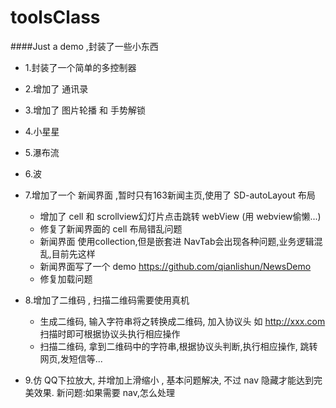 # toolsClass
####Just a demo ,封装了一些小东西

* 1.封装了一个简单的多控制器 


* 2.增加了 通讯录 


* 3.增加了 图片轮播 和 手势解锁 


* 4.小星星 


* 5.瀑布流  


* 6.波 


* 7.增加了一个 新闻界面 ,暂时只有163新闻主页,使用了 SD-autoLayout 布局 
    * 增加了 cell  和 scrollview幻灯片点击跳转 webView  (用 webview偷懒...) 
    * 修复了新闻界面的 cell 布局错乱问题 
    * 新闻界面 使用collection,但是嵌套进 NavTab会出现各种问题,业务逻辑混乱,目前先这样 
    * 新闻界面写了一个 demo https://github.com/qianlishun/NewsDemo  
    * 修复加载问题
* 8.增加了二维码 , 扫描二维码需要使用真机 
    * 生成二维码, 输入字符串将之转换成二维码, 加入协议头 如 http://xxx.com 扫描时即可根据协议头执行相应操作
    * 扫描二维码, 拿到二维码中的字符串,根据协议头判断,执行相应操作, 跳转网页,发短信等...  
* 9.仿 QQ下拉放大, 并增加上滑缩小 , 基本问题解决, 不过 nav 隐藏才能达到完美效果. 新问题:如果需要 nav,怎么处理
    

